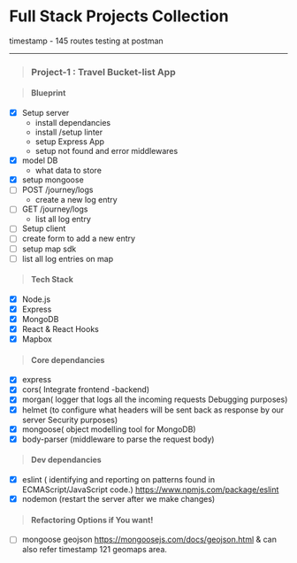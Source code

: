 # Full Stack Projects Collection
timestamp - 145 routes testing at postman
***

> ### Project-1 : Travel Bucket-list App

> #### Blueprint

- [x] Setup server
  -  install dependancies
  -  install /setup linter
  -  setup Express App
  -  setup not found and error middlewares
- [x] model DB
  - what data to store
- [x] setup mongoose
- [ ] POST /journey/logs
  -  create a new log entry
- [ ] GET /journey/logs
  -  list all log entry
- [ ] Setup client
- [ ] create form to add a new entry
- [ ] setup map sdk
- [ ] list all log entries on map

> #### Tech Stack

- [x] Node.js
- [x] Express
- [x] MongoDB
- [x] React & React Hooks
- [x] Mapbox

> #### Core dependancies

- [x] express
- [x] cors( Integrate frontend -backend)
- [x] morgan( logger that logs all the incoming requests Debugging purposes)
- [x] helmet (to configure what headers will be sent back as response by our server Security purposes)
- [x] mongoose( object modelling tool for MongoDB)
- [x] body-parser (middleware to parse the request body)

> #### Dev dependancies

- [x] eslint ( identifying and reporting on patterns found in ECMAScript/JavaScript code.) https://www.npmjs.com/package/eslint
- [x] nodemon (restart the server after we make changes)

> #### Refactoring  Options if You want!

- [ ] mongoose geojson https://mongoosejs.com/docs/geojson.html
& can also refer timestamp 121 geomaps area.
